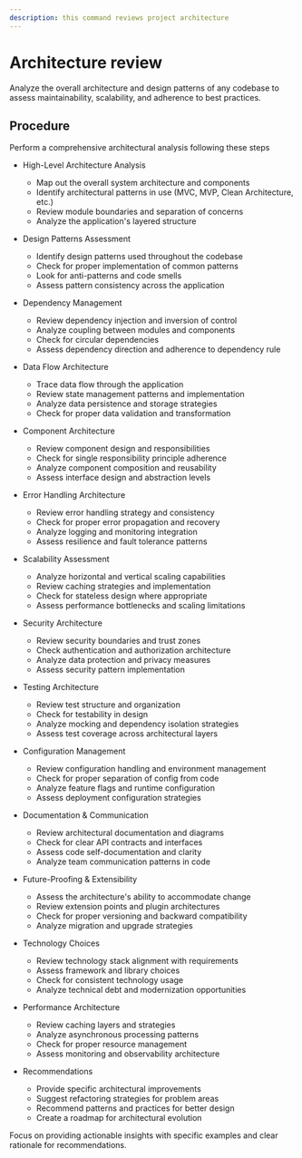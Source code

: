 ```yaml
---
description: this command reviews project architecture
---
```


# Architecture review

Analyze the overall architecture and design patterns of any codebase to assess
maintainability, scalability, and adherence to best practices.

## Procedure

Perform a comprehensive architectural analysis following these steps

- High-Level Architecture Analysis
  - Map out the overall system architecture and components
  - Identify architectural patterns in use (MVC, MVP, Clean Architecture, etc.)
  - Review module boundaries and separation of concerns
  - Analyze the application's layered structure

- Design Patterns Assessment
  - Identify design patterns used throughout the codebase
  - Check for proper implementation of common patterns
  - Look for anti-patterns and code smells
  - Assess pattern consistency across the application

- Dependency Management
  - Review dependency injection and inversion of control
  - Analyze coupling between modules and components
  - Check for circular dependencies
  - Assess dependency direction and adherence to dependency rule

- Data Flow Architecture
  - Trace data flow through the application
  - Review state management patterns and implementation
  - Analyze data persistence and storage strategies
  - Check for proper data validation and transformation

- Component Architecture
  - Review component design and responsibilities
  - Check for single responsibility principle adherence
  - Analyze component composition and reusability
  - Assess interface design and abstraction levels

- Error Handling Architecture
  - Review error handling strategy and consistency
  - Check for proper error propagation and recovery
  - Analyze logging and monitoring integration
  - Assess resilience and fault tolerance patterns

- Scalability Assessment
  - Analyze horizontal and vertical scaling capabilities
  - Review caching strategies and implementation
  - Check for stateless design where appropriate
  - Assess performance bottlenecks and scaling limitations

- Security Architecture
  - Review security boundaries and trust zones
  - Check authentication and authorization architecture
  - Analyze data protection and privacy measures
  - Assess security pattern implementation

- Testing Architecture
  - Review test structure and organization
  - Check for testability in design
  - Analyze mocking and dependency isolation strategies
  - Assess test coverage across architectural layers

- Configuration Management
  - Review configuration handling and environment management
  - Check for proper separation of config from code
  - Analyze feature flags and runtime configuration
  - Assess deployment configuration strategies

- Documentation & Communication
  - Review architectural documentation and diagrams
  - Check for clear API contracts and interfaces
  - Assess code self-documentation and clarity
  - Analyze team communication patterns in code

- Future-Proofing & Extensibility
  - Assess the architecture's ability to accommodate change
  - Review extension points and plugin architectures
  - Check for proper versioning and backward compatibility
  - Analyze migration and upgrade strategies

- Technology Choices
  - Review technology stack alignment with requirements
  - Assess framework and library choices
  - Check for consistent technology usage
  - Analyze technical debt and modernization opportunities

- Performance Architecture
  - Review caching layers and strategies
  - Analyze asynchronous processing patterns
  - Check for proper resource management
  - Assess monitoring and observability architecture

- Recommendations
  - Provide specific architectural improvements
  - Suggest refactoring strategies for problem areas
  - Recommend patterns and practices for better design
  - Create a roadmap for architectural evolution

Focus on providing actionable insights with specific examples and clear
rationale for recommendations.
